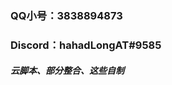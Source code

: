 ### QQ小号：3838894873
### Discord：hahadLongAT#9585
##### 云脚本、部分整合、这些自制
<!---
CloudX-ScriptsWane/CloudX-ScriptsWane 是✨特别✨仓库，因为它 `README.md` (此文件)出现在您的GitHub个人资料中。您可以单击预览链接来查看您的更改。
--->